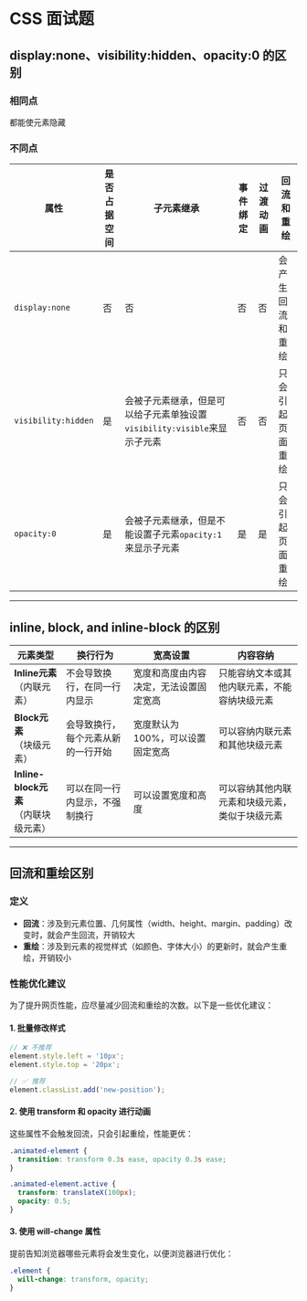 # CSS 面试题

## display:none、visibility:hidden、opacity:0 的区别

### 相同点
都能使元素隐藏

### 不同点

| 属性 | 是否占据空间 | 子元素继承 | 事件绑定 | 过渡动画 | 回流和重绘 |
|------|-------------|------------|----------|----------|------------|
| `display:none` | 否 | 否 | 否 | 否 | 会产生回流和重绘 |
| `visibility:hidden` | 是 | 会被子元素继承，但是可以给子元素单独设置`visibility:visible`来显示子元素 | 否 | 否 | 只会引起页面重绘 |
| `opacity:0` | 是 | 会被子元素继承，但是不能设置子元素`opacity:1`来显示子元素 | 是 | 是 | 只会引起页面重绘 |

---

## inline, block, and inline-block 的区别

| 元素类型 | 换行行为 | 宽高设置 | 内容容纳 |
|----------|----------|----------|----------|
| **Inline元素**<br/>（内联元素） | 不会导致换行，在同一行内显示 | 宽度和高度由内容决定，无法设置固定宽高 | 只能容纳文本或其他内联元素，不能容纳块级元素 |
| **Block元素**<br/>（块级元素） | 会导致换行，每个元素从新的一行开始 | 宽度默认为100%，可以设置固定宽高 | 可以容纳内联元素和其他块级元素 |
| **Inline-block元素**<br/>（内联块级元素） | 可以在同一行内显示，不强制换行 | 可以设置宽度和高度 | 可以容纳其他内联元素和块级元素，类似于块级元素 |

---

## 回流和重绘区别

### 定义
- **回流**：涉及到元素位置、几何属性（width、height、margin、padding）改变时，就会产生回流，开销较大
- **重绘**：涉及到元素的视觉样式（如颜色、字体大小）的更新时，就会产生重绘，开销较小

### 性能优化建议

为了提升网页性能，应尽量减少回流和重绘的次数。以下是一些优化建议：

#### 1. 批量修改样式

```js
// ❌ 不推荐
element.style.left = '10px';
element.style.top = '20px';

// ✅ 推荐
element.classList.add('new-position');
```

#### 2. 使用 transform 和 opacity 进行动画

这些属性不会触发回流，只会引起重绘，性能更优：

```css
.animated-element {
  transition: transform 0.3s ease, opacity 0.3s ease;
}

.animated-element.active {
  transform: translateX(100px);
  opacity: 0.5;
}
```

#### 3. 使用 will-change 属性

提前告知浏览器哪些元素将会发生变化，以便浏览器进行优化：

```css
.element {
  will-change: transform, opacity;
}
```
